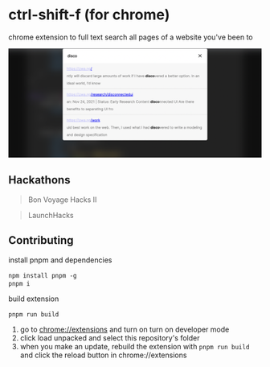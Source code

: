 # ctrl-shift-f (for chrome)
chrome extension to full text search all pages of a website you've been to

![ctrl-shift-f demo](ctrl-shift-f-demo.png)

## Hackathons
> Bon Voyage Hacks II

> LaunchHacks

## Contributing
install pnpm and dependencies
```
npm install pnpm -g
pnpm i
```
build extension
```
pnpm run build
```

1. go to [chrome://extensions](chrome://extensions) and turn on turn on developer mode
2. click load unpacked and select this repository's folder
3. when you make an update, rebuild the extension with `pnpm run build` and click the reload button in chrome://extensions